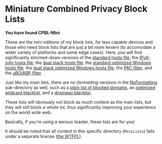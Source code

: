 # Miniature Combined Privacy Block Lists
  
**You have found CPBL-Mini**
  
These are the *mini* editions of my block lists, for less capable devices and those who need block lists that are just a bit more lenient (to accomodate a wider variety of platforms and some edge cases). Here, you will find significantly slimmed-down versions of the [standard hosts file](https://raw.githubusercontent.com/bongochong/CombinedPrivacyBlockLists/master/MiniLists/mini-newhosts.hosts); the [IPv6-only hosts file](https://raw.githubusercontent.com/bongochong/CombinedPrivacyBlockLists/master/MiniLists/mini-newhosts-IPv6.hosts); the [dual stack hosts file](https://raw.githubusercontent.com/bongochong/CombinedPrivacyBlockLists/master/MiniLists/mini-newhosts-Dual.hosts); the [standard optimized Windows hosts file](https://raw.githubusercontent.com/bongochong/CombinedPrivacyBlockLists/master/MiniLists/NoFormatting/mini-opt-win.hosts); the [dual stack optimized Windows hosts file](https://raw.githubusercontent.com/bongochong/CombinedPrivacyBlockLists/master/MiniLists/NoFormatting/mini-opt-win-Dual.hosts); the [PAC filter](https://raw.githubusercontent.com/bongochong/CombinedPrivacyBlockLists/master/MiniLists/mini-pac-done.js), and the [uBO/ABP filter](https://raw.githubusercontent.com/bongochong/CombinedPrivacyBlockLists/master/MiniLists/cpbl-abp-mini.txt).
  
Just like my main lists, there are *no-formatting* versions in the [NoFormatting](https://github.com/bongochong/CombinedPrivacyBlockLists/tree/master/MiniLists/NoFormatting) sub-directory as well, such as a [plain list of blocked domains](https://raw.githubusercontent.com/bongochong/CombinedPrivacyBlockLists/master/MiniLists/NoFormatting/mini-BlacklistedDomains.txt), an [optimized wildcard blacklist](https://raw.githubusercontent.com/bongochong/CombinedPrivacyBlockLists/master/MiniLists/NoFormatting/mini-cpbl-wildcard-blacklist.txt), and a [dnsmasq blacklist](https://raw.githubusercontent.com/bongochong/CombinedPrivacyBlockLists/master/MiniLists/NoFormatting/cpbl-mini-dnsmasq.txt).
  
These lists will obviously not block as much content as the main lists, but they will still block *a whole lot*, thus significantly improving your experience on the world wide web.
  
Basically, if you're using a serious toaster, these lists are for you!

It should be noted that all content in this specific directory (`MiniLists`) falls under a separate license ([the WTFPL](http://www.wtfpl.net/txt/copying/)).
